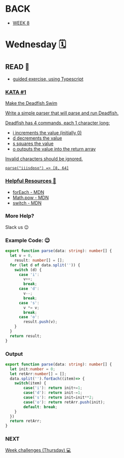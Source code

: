 # BACK 
<ul>
<li><a href="https://github.com/Lesdith/core-code-from-scratch-readme/blob/main/Weeks/Week%208%20Typescript/Week%208.md"> WEEK 8 </a> </li>
</ul>

# Wednesday 🗓️

## READ 📖
<ul>
  <li><a href="https://docs.microsoft.com/en-us/learn/modules/typescript-generics/"Define generics in TypeScript </a> guided exercise, using Typescript</li>
</ul>

### KATA #1
Make the Deadfish Swim

Write a simple parser that will parse and run Deadfish.

Deadfish has 4 commands, each 1 character long:

<ul>
  <li>i increments the value (initially 0)</li>
  <li>d decrements the value </li>
  <li> s squares the value </li>
  <li> o outputs the value into the return array </li>
</ul>
Invalid characters should be ignored.

```
parse("iiisdoso") => [8, 64]
```

### Helpful Resources 📖
<ul>
 <li><a href="https://developer.mozilla.org/en-US/docs/Web/JavaScript/Reference/Global_Objects/Array/forEach">forEach - MDN</a> </li>
  <li><a href="https://developer.mozilla.org/en-US/docs/Web/JavaScript/Reference/Global_Objects/Math/pow">Math.pow - MDN</a> </li>
    <li><a href="https://developer.mozilla.org/en-US/docs/Web/JavaScript/Reference/Statements/switch">switch - MDN</a> </li>
</ul>

### More Help?
Slack us 😉



### Example Code: 😉
```Typescript
export function parse(data: string): number[] {
  let v = 0,
    result: number[] = [];
  for (let d of data.split('')) {
    switch (d) {
      case 'i':
        v++;
        break;
      case 'd':
        v--;
        break;
      case 's':
        v *= v;
        break;
      case 'o':
        result.push(v);
    }
  }
  return result;
}
```
### Output

```Typescript
export function parse(data: string): number[] {
  let init:number = 0;
  let retArr:number[] = [];
  data.split('').forEach((item)=> {
    switch(item) {
        case('i'): return init+=1;
        case('d'): return init-=1;
        case('s'): return init=init**2;
        case('o'): return retArr.push(init);
        default: break;
    }
  })
  return retArr;
}
```



### NEXT

<a href="https://github.com/Lesdith/core-code-from-scratch-readme/blob/main/Weeks/Week%208%20Typescript/Week%20challenges%20(Thursday)%20.md"> Week challenges (Thursday) 💻
</a>
